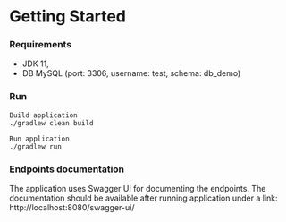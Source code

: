 # Getting Started

### Requirements
- JDK 11,
- DB MySQL (port: 3306, username: test, schema: db_demo)

### Run
```
Build application
./gradlew clean build

Run application
./gradlew run
```
### Endpoints documentation
The application uses Swagger UI for documenting the endpoints. The documentation should be available after running application under a link:
http://localhost:8080/swagger-ui/